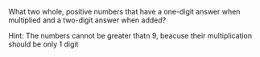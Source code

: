 What two whole, positive numbers that have a one-digit answer when multiplied and a two-digit answer when added?

Hint: The numbers cannot be greater thatn 9, beacuse their multiplication should be only 1 digit